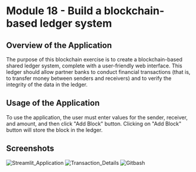 # Module 18 - Build a blockchain-based ledger system

## Overview of the Application

The purpose of this blockchain exercise is to create a blockchain-based shared ledger system, complete with a user-friendly web interface. This ledger should allow partner banks to conduct financial transactions (that is, to transfer money between senders and receivers) and to verify the integrity of the data in the ledger.


## Usage of the Application

To use the application, the user must enter values for the sender, receiver, and amount, and then click "Add Block" button. Clicking on "Add Block" button will store the block in the ledger.


## Screenshots


![Streamlit_Application](C:\Users\aanch\Desktop\fintech_repository\fintech_repo2\Module_18\images\streamlit_application_screenshot.png)
![Transaction_Details](C:\Users\aanch\Desktop\fintech_repository\fintech_repo2\Module_18\images\transaction_details.png)
![Gitbash](C:\Users\aanch\Desktop\fintech_repository\fintech_repo2\Module_18\images\git_bash_screenshot.png)

